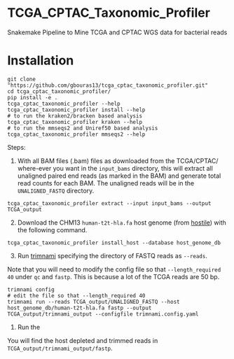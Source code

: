 # TCGA_CPTAC_Taxonomic_Profiler

Snakemake Pipeline to Mine TCGA and CPTAC WGS data for bacterial reads


Installation
=========

```
git clone "https://github.com/gbouras13/tcga_cptac_taxonomic_profiler.git"
cd tcga_cptac_taxonomic_profiler/
pip install -e .
tcga_cptac_taxonomic_profiler --help
tcga_cptac_taxonomic_profiler install --help
# to run the kraken2/bracken based analysis
tcga_cptac_taxonomic_profiler kraken --help
# to run the mmseqs2 and Uniref50 based analysis
tcga_cptac_taxonomic_profiler mmseqs2 --help
```

Steps:


1. With all BAM files (.bam) files as downloaded from the TCGA/CPTAC/ where-ever you want in the `input_bams` directory, this will extract all unaligned paired end reads (as marked in the BAM) and generate total read counts for each BAM. The unaligned reads will be in the `UNALIGNED_FASTQ` directory.

```
tcga_cptac_taxonomic_profiler extract --input input_bams --output TCGA_output 
```

2. Download the CHM13 `human-t2t-hla.fa` host genome (from [hostile](https://github.com/bede/hostile)) with the following command.

```
tcga_cptac_taxonomic_profiler install_host --database host_genome_db
```

3. Run [trimnami](https://github.com/beardymcjohnface/Trimnami) specifying the directory of FASTQ reads as `--reads`.

Note that you will need to modify the config file so that `--length_required 40` under `qc` and `fastp`. This is because a lot of the TCGA reads are 50 bp.

```
trimnami config
# edit the file so that --length_required 40
trimnami run --reads TCGA_output/UNALIGNED_FASTQ --host host_genome_db/human-t2t-hla.fa fastp --output TCGA_output/trimnami_output --configfile trimnami.config.yaml
```



1. Run the 

You will find the host depleted and trimmed reads in `TCGA_output/trimnami_output/fastp`.



